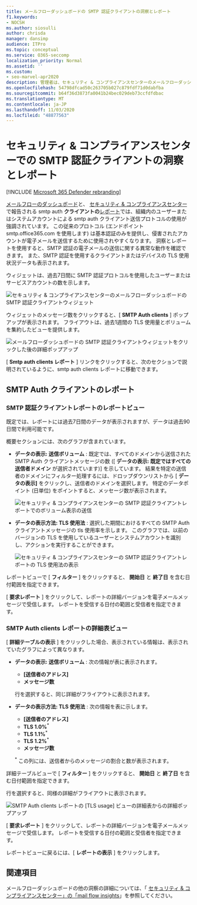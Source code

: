```yaml
---
title: メールフローダッシュボードの SMTP 認証クライアントの洞察とレポート
f1.keywords:
- NOCSH
ms.author: siosulli
author: chrisda
manager: dansimp
audience: ITPro
ms.topic: conceptual
ms.service: O365-seccomp
localization_priority: Normal
ms.assetid: ''
ms.custom:
- seo-marvel-apr2020
description: 管理者は、セキュリティ & コンプライアンスセンターのメールフローダッシュボードで SMTP 認証の洞察とレポートを使用して、組織内で、認証済みの SMTP (SMTP AUTH) を使用して電子メールメッセージを送信する電子メール送信者を監視する方法を学習できます。
ms.openlocfilehash: 54798dfcad50c263705b027c879fdf71d0dabfba
ms.sourcegitcommit: b64f36d3873fa0041b24bec029deb73ccfdfdbac
ms.translationtype: MT
ms.contentlocale: ja-JP
ms.lasthandoff: 11/03/2020
ms.locfileid: "48877563"
---
```

# <a name="smtp-auth-clients-insight-and-report-in-the-security--compliance-center"></a>セキュリティ & コンプライアンスセンターでの SMTP 認証クライアントの洞察とレポート

[!INCLUDE [Microsoft 365 Defender rebranding](../includes/microsoft-defender-for-office.md)]


[メールフローのダッシュボード](mail-flow-insights-v2.md)と、 [セキュリティ & コンプライアンスセンター](https://protection.office.com)で報告される smtp auth **クライアントの**[レポート](#smtp-auth-clients-report)では、組織内のユーザーまたはシステムアカウントによる smtp auth クライアント送信プロトコルの使用が強調されています。 この従来のプロトコル (エンドポイント smtp.office365.com を使用します) は基本認証のみを提供し、侵害されたアカウントが電子メールを送信するために使用されやすくなります。 洞察とレポートを使用すると、SMTP 認証の電子メールの送信に関する異常な動作を確認できます。 また、SMTP 認証を使用するクライアントまたはデバイスの TLS 使用状況データも表示されます。

ウィジェットは、過去7日間に SMTP 認証プロトコルを使用したユーザーまたはサービスアカウントの数を示します。

![セキュリティ & コンプライアンスセンターのメールフローダッシュボードの SMTP 認証クライアントウィジェット](../../media/mfi-smtp-auth-clients-report-widget.png)

ウィジェットのメッセージ数をクリックすると、[ **SMTP Auth clients** ] ポップアップが表示されます。 フライアウトは、過去1週間の TLS 使用量とボリュームを集約したビューを提供します。

![メールフローダッシュボードの SMTP 認証クライアントウィジェットをクリックした後の詳細ポップアップ](../../media/mfi-smtp-auth-clients-report-details.png)

[ **Smtp auth clients レポート** ] リンクをクリックすると、次のセクションで説明されているように、smtp auth clients レポートに移動できます。

## <a name="smtp-auth-clients-report"></a>SMTP Auth クライアントのレポート

### <a name="report-view-for-the-smtp-auth-clients-report"></a>SMTP 認証クライアントレポートのレポートビュー

既定では、レポートには過去7日間のデータが表示されますが、データは過去90日間で利用可能です。

概要セクションには、次のグラフが含まれています。

- **データの表示: 送信ボリューム** : 既定では、すべてのドメインから送信された SMTP Auth クライアントメッセージの数 ([ **データの表示: 既定ではすべての送信者ドメイン** が選択されています)] を示しています。 結果を特定の送信者のドメインにフィルター処理するには、ドロップダウンリストから [ **データの表示]** をクリックし、送信者のドメインを選択します。 特定のデータポイント (日単位) をポイントすると、メッセージ数が表示されます。

  ![セキュリティ & コンプライアンスセンターの SMTP 認証クライアントレポートでのボリューム表示の送信](../../media/mfi-smtp-auth-clients-report-sending-volume-view.png)

- **データの表示方法: TLS 使用法** : 選択した期間におけるすべての SMTP Auth クライアントメッセージの tls 使用率を示します。 このグラフでは、以前のバージョンの TLS を使用しているユーザーとシステムアカウントを識別し、アクションを実行することができます。

  ![セキュリティ & コンプライアンスセンターの SMTP 認証クライアントレポートの TLS 使用法の表示](../../media/mfi-smtp-auth-clients-report-tls-usage-view.png)

レポートビューで [ **フィルター** ] をクリックすると、 **開始日** と **終了日** を含む日付範囲を指定できます。

[ **要求レポート** ] をクリックして、レポートの詳細バージョンを電子メールメッセージで受信します。 レポートを受信する日付の範囲と受信者を指定できます。

### <a name="details-table-view-for-the-smtp-auth-clients-report"></a>SMTP Auth clients レポートの詳細表ビュー

[ **詳細テーブルの表示** ] をクリックした場合、表示されている情報は、表示されていたグラフによって異なります。

- **データの表示: 送信ボリューム** : 次の情報が表に表示されます。

  - **[送信者のアドレス]**
  - **メッセージ数**

  行を選択すると、同じ詳細がフライアウトに表示されます。

- **データの表示方法: TLS 使用法** : 次の情報を表に示します。

  - **[送信者のアドレス]**
  - **TLS 1.0%**<sup>\*</sup>
  - **TLS 1.1%**<sup>\*</sup>
  - **TLS 1.2%**<sup>\*</sup>
  - **メッセージ数**

  <sup>\*</sup> この列には、送信者からのメッセージの割合と数が表示されます。

詳細テーブルビューで [ **フィルター** ] をクリックすると、 **開始日** と **終了日** を含む日付範囲を指定できます。

行を選択すると、同様の詳細がフライアウトに表示されます。

![SMTP Auth clients レポートの [TLS usage] ビューの詳細表からの詳細ポップアップ](../../media/mfi-smtp-auth-clients-report-tls-usage-view-view-details-table-details.png)

[ **要求レポート** ] をクリックして、レポートの詳細バージョンを電子メールメッセージで受信します。 レポートを受信する日付の範囲と受信者を指定できます。

レポートビューに戻るには、[ **レポートの表示** ] をクリックします。

## <a name="related-topics"></a>関連項目

メールフローダッシュボードの他の洞察の詳細については、「 [セキュリティ & コンプライアンスセンター」の「mail flow insights](mail-flow-insights-v2.md)」を参照してください。
